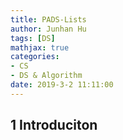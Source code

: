```yaml
---
title: PADS-Lists
author: Junhan Hu
tags: [DS]
mathjax: true
categories:
- CS
- DS & Algorithm
date: 2019-3-2 11:11:00
---
```


## 1 Introduciton

